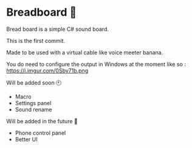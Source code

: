 # Breadboard 🍞

Bread board is a simple C# sound board. 

This is the first commit.

Made to be used with a virtual cable like voice meeter banana.

You do need to configure the output in Windows at the moment like so : https://i.imgur.com/0Sby71b.png

Will be added soon 🕙

- Macro
- Settings panel
- Sound rename

Will be added in the future 🔦

- Phone control panel
- Better UI
